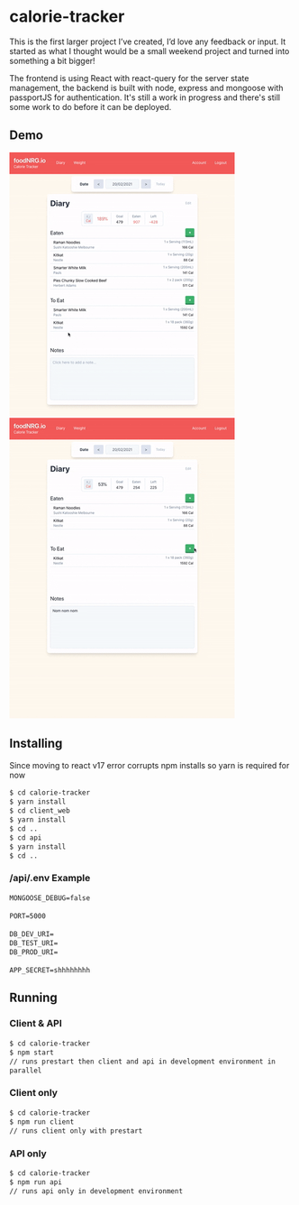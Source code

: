 # calorie-tracker
This is the first larger project I’ve created, I’d love any feedback or input. It started as what I thought would be a small weekend project and turned into something a bit bigger! 

The frontend is using React with react-query for the server state management, the backend is built with node, express and mongoose with passportJS for authentication. It's still a work in progress and there's still some work to do before it can be deployed.

## Demo
![Diary page demo](demo/diary.gif) &nbsp;&nbsp;&nbsp;&nbsp; ![Adding food demo](demo/addFood.gif)

## Installing

Since moving to react v17 error corrupts npm installs so yarn is required for now

```console
$ cd calorie-tracker
$ yarn install
$ cd client_web
$ yarn install 
$ cd ..
$ cd api
$ yarn install
$ cd ..
```
### /api/.env Example

```console
MONGOOSE_DEBUG=false

PORT=5000

DB_DEV_URI=
DB_TEST_URI=
DB_PROD_URI=

APP_SECRET=shhhhhhhh
```

## Running
### Client & API
```console
$ cd calorie-tracker
$ npm start
// runs prestart then client and api in development environment in parallel
``` 
### Client only
```console
$ cd calorie-tracker
$ npm run client
// runs client only with prestart
``` 

### API only
```console
$ cd calorie-tracker
$ npm run api
// runs api only in development environment
``` 